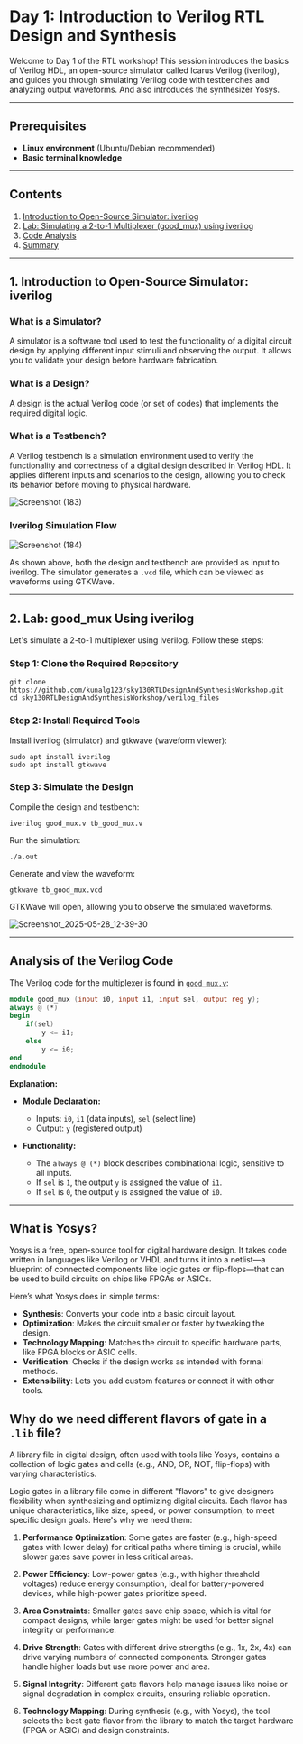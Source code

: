 # Day 1: Introduction to Verilog RTL Design and Synthesis

Welcome to Day 1 of the RTL workshop! This session introduces the basics of Verilog HDL, an open-source simulator called Icarus Verilog (iverilog), and guides you through simulating Verilog code with testbenches and analyzing output waveforms. And also introduces the synthesizer Yosys.

---

## Prerequisites

- **Linux environment** (Ubuntu/Debian recommended)
- **Basic terminal knowledge**

---

## Contents

1. [Introduction to Open-Source Simulator: iverilog](#1-introduction-to-open-source-simulator-iverilog)
2. [Lab: Simulating a 2-to-1 Multiplexer (good_mux) using iverilog](#2-lab-good_mux-using-iverilog)
3. [Code Analysis](#analysis-of-the-verilog-code)
4. [Summary](#summary)

---

## 1. Introduction to Open-Source Simulator: iverilog

### What is a Simulator?

A simulator is a software tool used to test the functionality of a digital circuit design by applying different input stimuli and observing the output. It allows you to validate your design before hardware fabrication.

### What is a Design?

A design is the actual Verilog code (or set of codes) that implements the required digital logic.

### What is a Testbench?

A Verilog testbench is a simulation environment used to verify the functionality and correctness of a digital design described in Verilog HDL. It applies different inputs and scenarios to the design, allowing you to check its behavior before moving to physical hardware.

![Screenshot (183)](https://github.com/user-attachments/assets/93927b96-df80-4da5-b801-284fc2cc6757)

### Iverilog Simulation Flow

![Screenshot (184)](https://github.com/user-attachments/assets/3ca190fb-cfa4-4abb-b9e1-0151b3c4bdba)

As shown above, both the design and testbench are provided as input to iverilog. The simulator generates a `.vcd` file, which can be viewed as waveforms using GTKWave.

---

## 2. Lab: good_mux Using iverilog

Let's simulate a 2-to-1 multiplexer using iverilog. Follow these steps:

### Step 1: Clone the Required Repository

```shell
git clone https://github.com/kunalg123/sky130RTLDesignAndSynthesisWorkshop.git
cd sky130RTLDesignAndSynthesisWorkshop/verilog_files
```

### Step 2: Install Required Tools

Install iverilog (simulator) and gtkwave (waveform viewer):

```shell
sudo apt install iverilog
sudo apt install gtkwave
```

### Step 3: Simulate the Design

Compile the design and testbench:

```shell
iverilog good_mux.v tb_good_mux.v
```

Run the simulation:

```shell
./a.out
```

Generate and view the waveform:

```shell
gtkwave tb_good_mux.vcd
```

GTKWave will open, allowing you to observe the simulated waveforms.

![Screenshot_2025-05-28_12-39-30](https://github.com/user-attachments/assets/701e8189-3101-4a82-8134-e799521b9a8b)

---

## Analysis of the Verilog Code

The Verilog code for the multiplexer is found in [`good_mux.v`](https://github.com/Ahtesham18112011/RTL_workshop/blob/main/Day_1/good_mux.v):

```verilog
module good_mux (input i0, input i1, input sel, output reg y);
always @ (*)
begin
    if(sel)
        y <= i1;
    else 
        y <= i0;
end
endmodule
```

**Explanation:**

- **Module Declaration:**
  - Inputs: `i0`, `i1` (data inputs), `sel` (select line)
  - Output: `y` (registered output)

- **Functionality:**
  - The `always @ (*)` block describes combinational logic, sensitive to all inputs.
  - If `sel` is `1`, the output `y` is assigned the value of `i1`.
  - If `sel` is `0`, the output `y` is assigned the value of `i0`.

---

## What is Yosys?
Yosys is a free, open-source tool for digital hardware design. It takes code written in languages like Verilog or VHDL and turns it into a netlist—a blueprint of connected components like logic gates or flip-flops—that can be used to build circuits on chips like FPGAs or ASICs.

Here’s what Yosys does in simple terms:
- **Synthesis**: Converts your code into a basic circuit layout.
- **Optimization**: Makes the circuit smaller or faster by tweaking the design.
- **Technology Mapping**: Matches the circuit to specific hardware parts, like FPGA blocks or ASIC cells.
- **Verification**: Checks if the design works as intended with formal methods.
- **Extensibility**: Lets you add custom features or connect it with other tools.

## Why do we need  different flavors of gate in a `.lib` file?
A library file in digital design, often used with tools like Yosys, contains a collection of logic gates and cells (e.g., AND, OR, NOT, flip-flops) with varying characteristics.

Logic gates in a library file come in different "flavors" to give designers flexibility when synthesizing and optimizing digital circuits. Each flavor has unique characteristics, like size, speed, or power consumption, to meet specific design goals. Here's why we need them:

1. **Performance Optimization**: Some gates are faster (e.g., high-speed gates with lower delay) for critical paths where timing is crucial, while slower gates save power in less critical areas.

2. **Power Efficiency**: Low-power gates (e.g., with higher threshold voltages) reduce energy consumption, ideal for battery-powered devices, while high-power gates prioritize speed.

3. **Area Constraints**: Smaller gates save chip space, which is vital for compact designs, while larger gates might be used for better signal integrity or performance.

4. **Drive Strength**: Gates with different drive strengths (e.g., 1x, 2x, 4x) can drive varying numbers of connected components. Stronger gates handle higher loads but use more power and area.

5. **Signal Integrity**: Different gate flavors help manage issues like noise or signal degradation in complex circuits, ensuring reliable operation.

6. **Technology Mapping**: During synthesis (e.g., with Yosys), the tool selects the best gate flavor from the library to match the target hardware (FPGA or ASIC) and design constraints.


